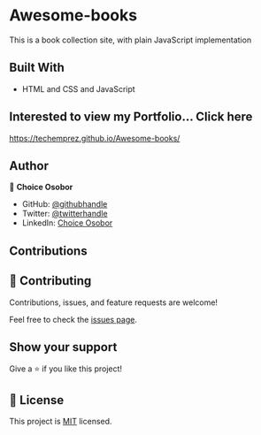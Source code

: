 # Awesome-books

This is a book collection site, with plain JavaScript implementation

## Built With

- HTML and CSS and JavaScript

## Interested to view my Portfolio... Click here

https://techemprez.github.io/Awesome-books/

## Author

👤 **Choice Osobor**

- GitHub: [@githubhandle](https://github.com/techEmprez)
- Twitter: [@twitterhandle](https://twitter.com/Suigeneriz_)
- LinkedIn: [Choice Osobor](https://www.linkedin.com/in/choice-osobor/)

## Contributions

## 🤝 Contributing

Contributions, issues, and feature requests are welcome!

Feel free to check the [issues page](../../issues/).

## Show your support

Give a ⭐️ if you like this project!

## 📝 License

This project is [MIT](./MIT.md) licensed.
